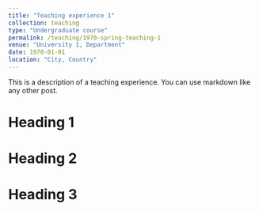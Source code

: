 ```yaml
---
title: "Teaching experience 1"
collection: teaching
type: "Undergraduate course"
permalink: /teaching/1970-spring-teaching-1
venue: "University 1, Department"
date: 1970-01-01
location: "City, Country"
---
```


This is a description of a teaching experience. You can use markdown like any other post.

Heading 1
======

Heading 2
======

Heading 3
======
